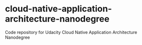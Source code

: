 # cloud-native-application-architecture-nanodegree
Code repository for Udacity Cloud Native Application Architecture Nanodegree
